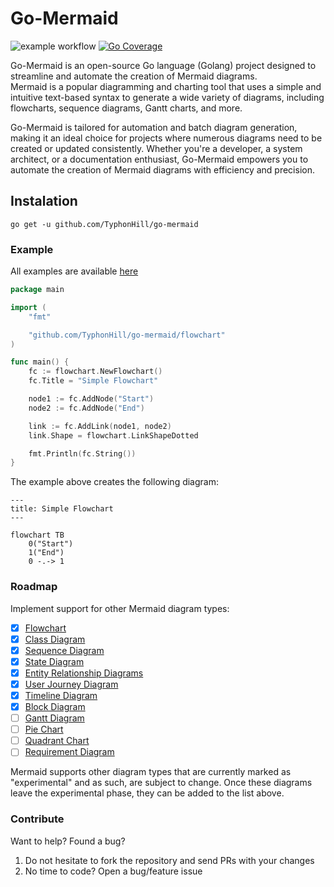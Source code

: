<head>
<meta name="google-site-verification" content="j94IkHu19Am6TroNXqgXc1AnHUZ5oJdIR_xoZB8yI88" />
</head>

# Go-Mermaid

![example workflow](https://github.com/TyphonHill/go-mermaid/actions/workflows/go.yml/badge.svg)
[![Go Coverage](https://github.com/TyphonHill/go-mermaid/wiki/coverage.svg)](https://raw.githack.com/wiki/TyphonHill/go-mermaid/coverage.html)

Go-Mermaid is an open-source Go language (Golang) project designed to streamline and automate the creation of Mermaid diagrams.  
Mermaid is a popular diagramming and charting tool that uses a simple and intuitive text-based syntax to generate a wide variety of diagrams, including flowcharts, sequence diagrams, Gantt charts, and more.

Go-Mermaid is tailored for automation and batch diagram generation, making it an ideal choice for projects where numerous diagrams need to be created or updated consistently. Whether you're a developer, a system architect, or a documentation enthusiast, Go-Mermaid empowers you to automate the creation of Mermaid diagrams with efficiency and precision.

## Instalation

`go get -u github.com/TyphonHill/go-mermaid`

### Example

All examples are available [here](https://github.com/TyphonHill/go-mermaid/blob/main/examples)

```go
package main

import (
    "fmt"

    "github.com/TyphonHill/go-mermaid/flowchart"
)

func main() {
    fc := flowchart.NewFlowchart()
    fc.Title = "Simple Flowchart"

    node1 := fc.AddNode("Start")
    node2 := fc.AddNode("End")

    link := fc.AddLink(node1, node2)
    link.Shape = flowchart.LinkShapeDotted

    fmt.Println(fc.String())
}
```

The example above creates the following diagram:

```mermaid
---
title: Simple Flowchart
---

flowchart TB
    0("Start")
    1("End")
    0 -.-> 1
```

### Roadmap

Implement support for other Mermaid diagram types:

- [x] [Flowchart](https://mermaid.js.org/syntax/flowchart.html)
- [x] [Class Diagram](https://mermaid.js.org/syntax/classDiagram.html)
- [x] [Sequence Diagram](https://mermaid.js.org/syntax/sequenceDiagram.html)
- [x] [State Diagram](https://mermaid.js.org/syntax/stateDiagram.html)
- [x] [Entity Relationship Diagrams](https://mermaid.js.org/syntax/entityRelationshipDiagram.html)
- [x] [User Journey Diagram](https://mermaid.js.org/syntax/userJourney.html)
- [x] [Timeline Diagram](https://mermaid.js.org/syntax/timeline.html)
- [x] [Block Diagram](https://mermaid.js.org/syntax/block.html)
- [ ] [Gantt Diagram](https://mermaid.js.org/syntax/gantt.html)
- [ ] [Pie Chart](https://mermaid.js.org/syntax/pie.html)
- [ ] [Quadrant Chart](https://mermaid.js.org/syntax/quadrantChart.html)
- [ ] [Requirement Diagram](https://mermaid.js.org/syntax/requirementDiagram.html)

Mermaid supports other diagram types that are currently marked as "experimental" and as such, are subject to change. Once these diagrams leave the experimental phase, they can be added to the list above.

### Contribute

Want to help? Found a bug?

1. Do not hesitate to fork the repository and send PRs with your changes
2. No time to code? Open a bug/feature issue
